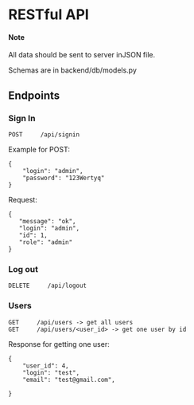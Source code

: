 # RESTful API

#### Note
All data should be sent to server inJSON file.

Schemas are in backend/db/models.py

## Endpoints

 
 ### Sign In
```
POST     /api/signin
```
Example for POST:
```
{
    "login": "admin",
    "password": "123Wertyq"
}
 ```
 
Request:
 ```
{
    "message": "ok",
    "login": "admin",
    "id": 1,
    "role": "admin"
}
 ```

 ### Log out
```
DELETE     /api/logout
```

### Users

```
GET     /api/users -> get all users
GET     /api/users/<user_id> -> get one user by id
```

Response for getting one user:
```
{
    "user_id": 4,
    "login": "test",
    "email": "test@gmail.com",
   
}
